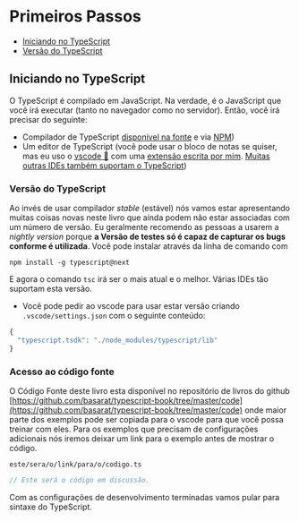 # Primeiros Passos

* [Iniciando no TypeScript](./#iniciando-no-typescript)
* [Versão do TypeScript](./#typescript-version)

## Iniciando no TypeScript

O TypeScript é compilado em JavaScript. Na verdade, é o JavaScript que você irá executar \(tanto no navegador como no servidor\). Então, você irá precisar do seguinte:

* Compilador de TypeScript [disponível na fonte](https://github.com/Microsoft/TypeScript/) e via [NPM](https://www.npmjs.com/package/typescript)\)
* Um editor de TypeScript \(você pode usar o bloco de notas se quiser, mas eu uso o [vscode 🌹](https://code.visualstudio.com/) com uma [extensão escrita por mim](https://marketplace.visualstudio.com/items?itemName=basarat.god). [Muitas outras IDEs também suportam o TypeScript](https://github.com/Microsoft/TypeScript/wiki/TypeScript-Editor-Support)\)

### Versão do TypeScript

Ao invés de usar compilador _stable_ \(estável\) nós vamos estar apresentando muitas coisas novas neste livro que ainda podem não estar associadas com um número de versão. Eu geralmente recomendo as pessoas a usarem a _nightly version_ porque **a Versão de testes só é capaz de capturar os bugs conforme é utilizada**. Você pode instalar através da linha de comando com

```text
npm install -g typescript@next
```

E agora o comando `tsc` irá ser o mais atual e o melhor. Várias IDEs tão suportam esta versão.

* Você pode pedir ao vscode para usar estar versão criando `.vscode/settings.json` com o seguinte conteúdo:

```javascript
{
  "typescript.tsdk": "./node_modules/typescript/lib"
}
```

### Acesso ao código fonte

O Código Fonte deste livro esta disponível no repositório de livros do github [https://github.com/basarat/typescript-book/tree/master/code](https://github.com/basarat/typescript-book/tree/master/code) onde maior parte dos exemplos pode ser copiada para o vscode para que você possa treinar com eles. Para os exemplos que precisam de configurações adicionais nós iremos deixar um link para o exemplo antes de mostrar o código.

`este/sera/o/link/para/o/codigo.ts`

```typescript
// Este será o código em discussão.
```

Com as configurações de desenvolvimento terminadas vamos pular para sintaxe do TypeScript.

